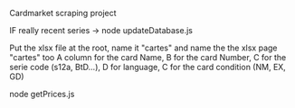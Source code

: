 Cardmarket scraping project

IF really recent series -> node updateDatabase.js

Put the xlsx file at the root, name it "cartes" and name the the xlsx page "cartes" too
A column for the card Name, B for the card Number, C for the serie code (s12a, BtD...), D for language, C for the card condition (NM, EX, GD)

node getPrices.js